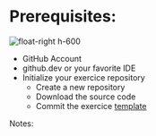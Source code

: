 <!-- .slide: -->

# Prerequisites:

![float-right h-600](./assets/images/exercice_repo_structure.png)

* GitHub Account
* github.dev or your favorite IDE
* Initialize your exercice repository
  * Create a new repository
  * Download the source code
  * Commit the exercice [template](https://github.com/sfeir-open-source/sfeir-school-github-actions/tree/main/steps/00-prerequisites)

Notes:
